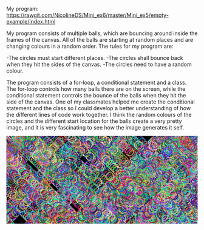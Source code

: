 My program: https://rawgit.com/NicolineDS/Mini_ex6/master/Mini_ex5/empty-example/index.html

My program consists of multiple balls, which are bouncing around inside the frames of the canvas. All of the balls are starting at random places and are changing colours in a random order. The rules for my program are: 

-The circles must start different places.
-The circles shall bounce back when they hit the sides of the canvas.
-The circles need to have a random colour.

The program consists of a for-loop, a conditional statement and a class. The for-loop controls how many balls there are on the screen, while the conditional statement controls the bounce of the balls when they hit the side of the canvas.  One of my classmates helped me create the conditional statement and the class so I could develop a better understanding of how the different lines of code work together.
I think the random colours of the circles and the different start location for the balls create a very pretty image, and it is very fascinating to see how the image generates it self.




















![alt tekst](https://github.com/NicolineDS/Mini_ex6/blob/master/generative%20image.png?raw=true)

